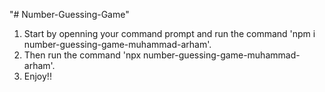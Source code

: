 "# Number-Guessing-Game" 
1. Start by openning your command prompt and run the command 'npm i number-guessing-game-muhammad-arham'.
2. Then run the command 'npx number-guessing-game-muhammad-arham'.
3. Enjoy!!